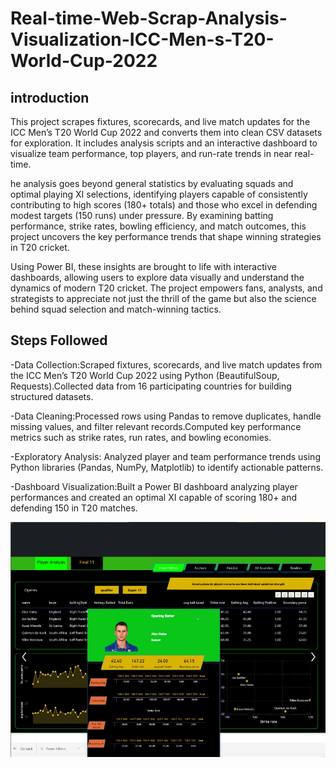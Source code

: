# Real-time-Web-Scrap-Analysis-Visualization-ICC-Men-s-T20-World-Cup-2022

## introduction 
This project scrapes fixtures, scorecards, and live match updates for the ICC Men’s T20 World Cup 2022 and converts them into clean CSV datasets for exploration. It includes analysis scripts and an interactive dashboard to visualize team performance, top players, and run-rate trends in near real-time.

he analysis goes beyond general statistics by evaluating squads and optimal playing XI selections, identifying players capable of consistently contributing to high scores (180+ totals) and those who excel in defending modest targets (150 runs) under pressure.
By examining batting performance, strike rates, bowling efficiency, and match outcomes, this project uncovers the key performance trends that shape winning strategies in T20 cricket.

Using Power BI, these insights are brought to life with interactive dashboards, allowing users to explore data visually and understand the dynamics of modern T20 cricket. The project empowers fans, analysts, and strategists to appreciate not just the thrill of the game but also the science behind squad selection and match-winning tactics.

## Steps Followed
-Data Collection:Scraped fixtures, scorecards, and live match updates from the ICC Men’s T20 World Cup 2022 using Python (BeautifulSoup, Requests).Collected data from 16 participating countries for building structured datasets.

-Data Cleaning:Processed rows using Pandas to remove duplicates, handle missing values, and filter relevant records.Computed key performance metrics such as strike rates, run rates, and bowling economies.

-Exploratory Analysis: Analyzed player and team performance trends using Python libraries (Pandas, NumPy, Matplotlib) to identify actionable patterns.

-Dashboard Visualization:Built a Power BI dashboard analyzing player performances and created an optimal XI capable of scoring 180+ and defending 150 in T20 matches.

![Dashboard Preview](https://github.com/Adarshreddy2/Real-time-Web-Scrap-Analysis-Visualization-ICC-Men-s-T20-World-Cup-2022/blob/main/Images/Cricket_Dashboard_image1.png)

